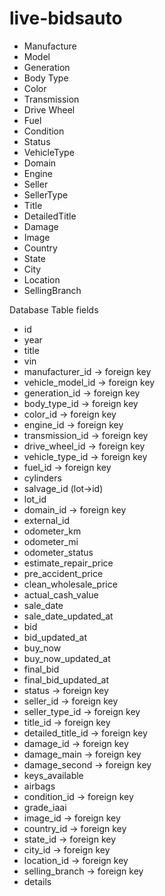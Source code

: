 # live-bidsauto
- Manufacture
- Model
- Generation
- Body Type
- Color
- Transmission
- Drive Wheel
- Fuel
- Condition
- Status
- VehicleType
- Domain
- Engine
- Seller
- SellerType
- Title
- DetailedTitle
- Damage
- Image
- Country 
- State
- City
- Location
- SellingBranch

Database Table fields
- id
- year
- title
- vin
- manufacturer_id -> foreign key
- vehicle_model_id -> foreign key
- generation_id -> foreign key
- body_type_id -> foreign key
- color_id -> foreign key
- engine_id -> foreign key
- transmission_id -> foreign key
- drive_wheel_id -> foreign key
- vehicle_type_id -> foreign key
- fuel_id -> foreign key
- cylinders
- salvage_id (lot->id)
- lot_id
- domain_id -> foreign key
- external_id
- odometer_km
- odometer_mi
- odometer_status
- estimate_repair_price
- pre_accident_price
- clean_wholesale_price
- actual_cash_value
- sale_date
- sale_date_updated_at
- bid
- bid_updated_at
- buy_now
- buy_now_updated_at
- final_bid
- final_bid_updated_at
- status -> foreign key
- seller_id -> foreign key
- seller_type_id -> foreign key
- title_id -> foreign key
- detailed_title_id -> foreign key
- damage_id -> foreign key
- damage_main -> foreign key
- damage_second -> foreign key
- keys_available
- airbags
- condition_id -> foreign key
- grade_iaai
- image_id -> foreign key
- country_id -> foreign key
- state_id -> foreign key
- city_id -> foreign key
- location_id -> foreign key
- selling_branch -> foreign key
- details